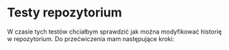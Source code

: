 # Testy repozytorium

W czasie tych testów chciałbym sprawdzić jak można modyfikować historię w repozytorium. Do przećwiczenia mam następujące kroki:
